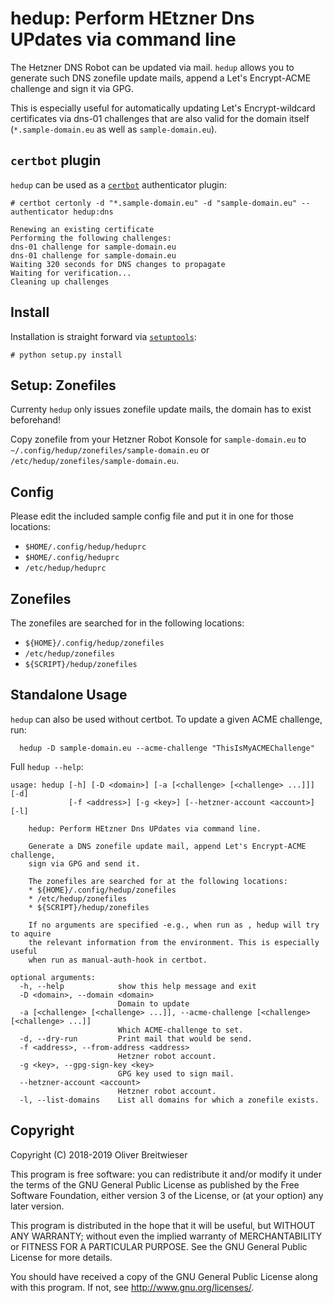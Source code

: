# hedup: Perform HEtzner Dns UPdates via command line

The Hetzner DNS Robot can be updated via mail. `hedup` allows you to generate
such DNS zonefile update mails, append a Let's Encrypt-ACME challenge and sign
it via GPG.

This is especially useful for automatically updating Let's Encrypt-wildcard
certificates via dns-01 challenges that are also valid for the domain itself
(`*.sample-domain.eu` as well as `sample-domain.eu`).

## `certbot` plugin

`hedup` can be used as a [`certbot`](https://certbot.eff.org/) authenticator
plugin:
```
# certbot certonly -d "*.sample-domain.eu" -d "sample-domain.eu" --authenticator hedup:dns

Renewing an existing certificate
Performing the following challenges:
dns-01 challenge for sample-domain.eu
dns-01 challenge for sample-domain.eu
Waiting 320 seconds for DNS changes to propagate
Waiting for verification...
Cleaning up challenges
```

## Install

Installation is straight forward via
[`setuptools`](https://setuptools.readthedocs.io/en/latest/):
```
# python setup.py install
```

## Setup: Zonefiles

Currenty `hedup` only issues zonefile update mails, the domain has to exist
beforehand!

Copy zonefile from your Hetzner Robot Konsole for `sample-domain.eu` to
`~/.config/hedup/zonefiles/sample-domain.eu` or
`/etc/hedup/zonefiles/sample-domain.eu`.

## Config

Please edit the included sample config file and put it in one for those
locations:

* `$HOME/.config/hedup/heduprc`
* `$HOME/.config/heduprc`
* `/etc/hedup/heduprc`


## Zonefiles

The zonefiles are searched for in the following locations:
  * `${HOME}/.config/hedup/zonefiles`
  * `/etc/hedup/zonefiles`
  * `${SCRIPT}/hedup/zonefiles`

## Standalone Usage

`hedup` can also be used without certbot. To update a given ACME challenge,
run:
```
  hedup -D sample-domain.eu --acme-challenge "ThisIsMyACMEChallenge"
```

Full `hedup --help`:
```
usage: hedup [-h] [-D <domain>] [-a [<challenge> [<challenge> ...]]] [-d]
             [-f <address>] [-g <key>] [--hetzner-account <account>] [-l]

    hedup: Perform HEtzner Dns UPdates via command line.

    Generate a DNS zonefile update mail, append Let's Encrypt-ACME challenge,
    sign via GPG and send it.

    The zonefiles are searched for at the following locations:
    * ${HOME}/.config/hedup/zonefiles
    * /etc/hedup/zonefiles
    * ${SCRIPT}/hedup/zonefiles

    If no arguments are specified -e.g., when run as , hedup will try to aquire
    the relevant information from the environment. This is especially useful
    when run as manual-auth-hook in certbot.

optional arguments:
  -h, --help            show this help message and exit
  -D <domain>, --domain <domain>
                        Domain to update
  -a [<challenge> [<challenge> ...]], --acme-challenge [<challenge> [<challenge> ...]]
                        Which ACME-challenge to set.
  -d, --dry-run         Print mail that would be send.
  -f <address>, --from-address <address>
                        Hetzner robot account.
  -g <key>, --gpg-sign-key <key>
                        GPG key used to sign mail.
  --hetzner-account <account>
                        Hetzner robot account.
  -l, --list-domains    List all domains for which a zonefile exists.
```

## Copyright
Copyright (C) 2018-2019 Oliver Breitwieser

This program is free software: you can redistribute it and/or modify
it under the terms of the GNU General Public License as published by
the Free Software Foundation, either version 3 of the License, or
(at your option) any later version.

This program is distributed in the hope that it will be useful,
but WITHOUT ANY WARRANTY; without even the implied warranty of
MERCHANTABILITY or FITNESS FOR A PARTICULAR PURPOSE.  See the
GNU General Public License for more details.

You should have received a copy of the GNU General Public License
along with this program.  If not, see <http://www.gnu.org/licenses/>.

